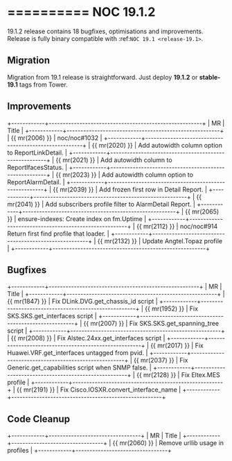 

==========
NOC 19.1.2
==========

19.1.2 release contains 18 bugfixes, optimisations and improvements.
Release is fully binary compatible with :ref:`NOC 19.1 <release-19.1>`.

Migration
---------

Migration from 19.1 release is straightforward. Just deploy **19.1.2** or **stable-19.1** tags from Tower.

Improvements
------------
+------------+-------------------------------------------------------+
| MR         | Title                                                 |
+------------+-------------------------------------------------------+
| {{ mr(2006) }} | noc/noc#1032                                          |
+------------+-------------------------------------------------------+
| {{ mr(2020) }} | Add autowidth column option to ReportLinkDetail.      |
+------------+-------------------------------------------------------+
| {{ mr(2021) }} | Add autowidth column to ReportIfacesStatus.           |
+------------+-------------------------------------------------------+
| {{ mr(2023) }} | Add autowidth column option to ReportAlarmDetail.     |
+------------+-------------------------------------------------------+
| {{ mr(2039) }} | Add frozen first row in Detail Report.                |
+------------+-------------------------------------------------------+
| {{ mr(2041) }} | Add subscribers profile filter to AlarmDetail Report. |
+------------+-------------------------------------------------------+
| {{ mr(2065) }} | ensure-indexes: Create index on fm.Uptime             |
+------------+-------------------------------------------------------+
| {{ mr(2112) }} | noc/noc#914 Return first find profile that loader.    |
+------------+-------------------------------------------------------+
| {{ mr(2132) }} | Update Angtel.Topaz profile                           |
+------------+-------------------------------------------------------+

Bugfixes
--------
+------------+------------------------------------------------------+
| MR         | Title                                                |
+------------+------------------------------------------------------+
| {{ mr(1847) }} | Fix DLink.DVG.get_chassis_id script                  |
+------------+------------------------------------------------------+
| {{ mr(1952) }} | Fix SKS.SKS.get_interfaces script                    |
+------------+------------------------------------------------------+
| {{ mr(2007) }} | Fix SKS.SKS.get_spanning_tree script                 |
+------------+------------------------------------------------------+
| {{ mr(2008) }} | Fix Alstec.24xx.get_interfaces script                |
+------------+------------------------------------------------------+
| {{ mr(2017) }} | Fix Huawei.VRF.get_interfaces untagged from pvid.    |
+------------+------------------------------------------------------+
| {{ mr(2037) }} | Fix Generic.get_capabilities script when SNMP false. |
+------------+------------------------------------------------------+
| {{ mr(2128) }} | Fix Eltex.MES profile                                |
+------------+------------------------------------------------------+
| {{ mr(2191) }} | Fix Cisco.IOSXR.convert_interface_name               |
+------------+------------------------------------------------------+

Code Cleanup
------------
+------------+---------------------------------+
| MR         | Title                           |
+------------+---------------------------------+
| {{ mr(2060) }} | Remove urllib usage in profiles |
+------------+---------------------------------+
